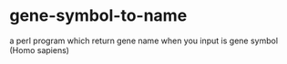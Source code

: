 # gene-symbol-to-name
a perl program which return gene name when you input is gene symbol (Homo sapiens)
